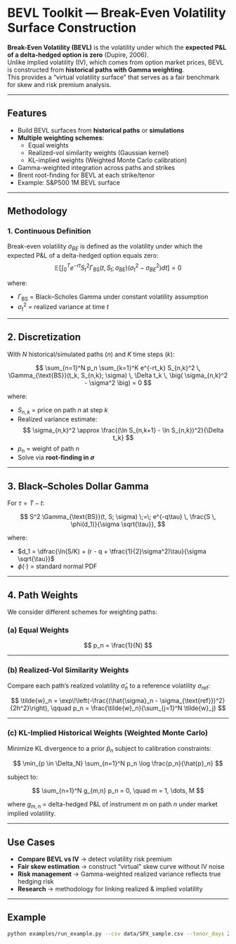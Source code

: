 # BEVL Toolkit — Break-Even Volatility Surface Construction

**Break-Even Volatility (BEVL)** is the volatility under which the **expected P&L of a delta-hedged option is zero** (Dupire, 2006).  
Unlike implied volatility (IV), which comes from option market prices, BEVL is constructed from **historical paths with Gamma weighting**.  
This provides a “virtual volatility surface” that serves as a fair benchmark for skew and risk premium analysis.

---

## Features
- Build BEVL surfaces from **historical paths** or **simulations**
- **Multiple weighting schemes**:
  - Equal weights
  - Realized-vol similarity weights (Gaussian kernel)
  - KL-implied weights (Weighted Monte Carlo calibration)
- Gamma-weighted integration across paths and strikes
- Brent root-finding for BEVL at each strike/tenor
- Example: S&P500 1M BEVL surface

---

## Methodology

### 1. Continuous Definition
Break-even volatility $\sigma_{BE}$ is defined as the volatility under which the expected P&L of a delta-hedged option equals zero:
$$
\mathbb{E}\left[\int_{0}^{T}e^{-rt}S_t^2\Gamma_{\mathrm{BS}}(t,S_t;\sigma_{BE})(\sigma_t^2-\sigma_{BE}^2)dt\right]=0
$$


where:

- $\Gamma_{\text{BS}}$ = Black–Scholes Gamma under constant volatility assumption  
- $\sigma_t^2$ = realized variance at time $t$

---

## 2. Discretization

With $N$ historical/simulated paths ($n$) and $K$ time steps ($k$):

$$
\sum_{n=1}^N p_n \sum_{k=1}^K e^{-rt_k} S_{n,k}^2 \, \Gamma_{\text{BS}}(t_k, S_{n,k}; \sigma) \, \Delta t_k \, \big( \sigma_{n,k}^2 - \sigma^2 \big) = 0
$$

where:

- $S_{n,k}$ = price on path $n$ at step $k$  
- Realized variance estimate:
  $$
  \sigma_{n,k}^2 \approx \frac{(\ln S_{n,k+1} - \ln S_{n,k})^2}{\Delta t_k}
  $$
- $p_n$ = weight of path $n$  
- Solve via **root-finding in $\sigma$**

---

## 3. Black–Scholes Dollar Gamma

For $\tau = T - t$:

$$
S^2 \Gamma_{\text{BS}}(t, S; \sigma) \;=\; e^{-q\tau} \, \frac{S \, \phi(d_1)}{\sigma \sqrt{\tau}},
$$

where:

- $d_1 = \dfrac{\ln(S/K) + (r - q + \tfrac{1}{2}\sigma^2)\tau}{\sigma \sqrt{\tau}}$  
- $\phi(\cdot)$ = standard normal PDF

---

## 4. Path Weights

We consider different schemes for weighting paths:

### (a) Equal Weights

$$
p_n = \frac{1}{N}
$$

---

### (b) Realized-Vol Similarity Weights

Compare each path’s realized volatility $\hat{\sigma}_n$ to a reference volatility $\sigma_{\text{ref}}$:

$$
\tilde{w}_n = \exp\!\left(-\frac{(\hat{\sigma}_n - \sigma_{\text{ref}})^2}{2h^2}\right),
\qquad
p_n = \frac{\tilde{w}_n}{\sum_{j=1}^N \tilde{w}_j}
$$

---

### (c) KL-Implied Historical Weights (Weighted Monte Carlo)

Minimize KL divergence to a prior $\hat{p}_n$ subject to calibration constraints:

$$
\min_{p \in \Delta_N} \sum_{n=1}^N p_n \log \frac{p_n}{\hat{p}_n}
$$

subject to:

$$
\sum_{n=1}^N g_{m,n} p_n = 0, 
\quad m = 1, \dots, M
$$

where $g_{m,n}$ = delta-hedged P\&L of instrument $m$ on path $n$ under market implied volatility.

---

## Use Cases
- **Compare BEVL vs IV** → detect volatility risk premium  
- **Fair skew estimation** → construct “virtual” skew curve without IV noise  
- **Risk management** → Gamma-weighted realized variance reflects true hedging risk  
- **Research** → methodology for linking realized & implied volatility  

---

## Example
```bash
python examples/run_example.py --csv data/SPX_sample.csv --tenor_days 21 --strikes 0.9 1.0 1.1
